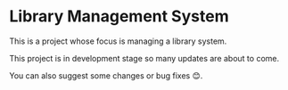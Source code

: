 # Library Management System

This is a project whose focus is managing a library system.

This project is in development stage so many updates are about to come.

You can also suggest some changes or bug fixes 😊.
